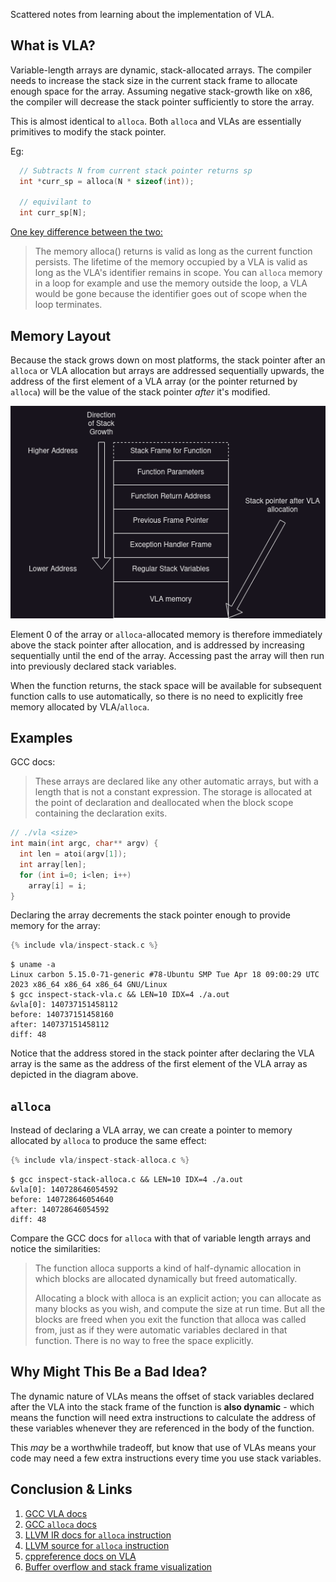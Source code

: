 <!--
layout: post
title: Understanding VLA
permalink: /vla-c
cat: cs
tags: c++
-->

Scattered notes from learning about the implementation of VLA.


## What is VLA?

Variable-length arrays are dynamic, stack-allocated arrays.
The compiler needs to increase the stack size in the current stack frame to allocate enough space for the array.
Assuming negative stack-growth like on x86, the compiler will decrease the stack pointer sufficiently to store the array.

This is almost identical to `alloca`.
Both `alloca` and VLAs are essentially primitives to modify the stack pointer.

Eg:
```c
  // Subtracts N from current stack pointer returns sp 
  int *curr_sp = alloca(N * sizeof(int));

  // equivilant to
  int curr_sp[N];
```

[One key difference between the two:](https://stackoverflow.com/questions/3488821/is-alloca-completely-replaceable)
> The memory alloca() returns is valid as long as the current function persists. The lifetime of the memory occupied by a VLA is valid as long as the VLA's identifier remains in scope. You can `alloca` memory in a loop for example and use the memory outside the loop, a VLA would be gone because the identifier goes out of scope when the loop terminates.

## Memory Layout

Because the stack grows down on most platforms, the stack pointer after an `alloca` or VLA allocation but arrays are addressed sequentially upwards, the address of the first element of a VLA array (or the pointer returned by `alloca`) will be the value of the stack pointer *after* it's modified.

<center>
  <img
    style="background-color:#240057;"
    src="/images/vla/vla-stack-pointer-viz.drawio.png"
    />
</center>

Element 0 of the array or `alloca`-allocated memory is therefore immediately above the stack pointer after allocation, and is addressed by increasing sequentially until the end of the array.
Accessing past the array will then run into previously declared stack variables.

When the function returns, the stack space will be available for subsequent function calls to use automatically, so there is no need to explicitly free memory allocated by VLA/`alloca`.

## Examples

GCC docs:
>  These arrays are declared like any other automatic arrays, but with a length that is not a constant expression. The storage is allocated at the point of declaration and deallocated when the block scope containing the declaration exits.

```c
// ./vla <size>
int main(int argc, char** argv) {
  int len = atoi(argv[1]);
  int array[len];
  for (int i=0; i<len; i++)
    array[i] = i;
}
```

Declaring the array decrements the stack pointer enough to provide memory for the array:
<!--
gcc _includes/vla/inspect-stack.c && LEN=10 IDX=4 ./a.out
-->
```c
{% include vla/inspect-stack.c %}
```
```shell
$ uname -a
Linux carbon 5.15.0-71-generic #78-Ubuntu SMP Tue Apr 18 09:00:29 UTC 2023 x86_64 x86_64 x86_64 GNU/Linux
$ gcc inspect-stack-vla.c && LEN=10 IDX=4 ./a.out
&vla[0]: 140737151458112
before: 140737151458160
after: 140737151458112
diff: 48
```

Notice that the address stored in the stack pointer after declaring the VLA array is the same as the address of the first element of the VLA array as depicted in the diagram above.

## `alloca`

Instead of declaring a VLA array, we can create a pointer to memory allocated by `alloca` to produce the same effect:
<!--
gcc _includes/vla/inspect-stack-alloca.c && LEN=10 IDX=4 ./a.out
-->
```c
{% include vla/inspect-stack-alloca.c %}
```
```shell
$ gcc inspect-stack-alloca.c && LEN=10 IDX=4 ./a.out
&vla[0]: 140728646054592
before: 140728646054640
after: 140728646054592
diff: 48
```

Compare the GCC docs for `alloca` with that of variable length arrays and notice the similarities:

> The function alloca supports a kind of half-dynamic allocation in which blocks are allocated dynamically but freed automatically.
>
> Allocating a block with alloca is an explicit action; you can allocate as many blocks as you wish, and compute the size at run time. But all the blocks are freed when you exit the function that alloca was called from, just as if they were automatic variables declared in that function. There is no way to free the space explicitly. 

## Why Might This Be a Bad Idea?

The dynamic nature of VLAs means the offset of stack variables declared after the VLA into the stack frame of the function is **also dynamic** - which means the function will need extra instructions to calculate the address of these variables whenever they are referenced in the body of the function.

This *may* be a worthwhile tradeoff, but know that use of VLAs means your code may need a few extra instructions every time you use stack variables.

<!--
## LLVM IR

Docs explanation of alloca:

> The ‘alloca’ instruction allocates memory on the stack frame of the currently executing function, to be automatically released when this function returns to its caller

< !--
clang -S -emit-llvm -o - _includes/vla/simple.c
-- >
```c
{% include vla/simple.c %}
```
```llvm
@.str = private unnamed_addr constant [4 x i8] c"LEN\00", align 1
@.str.1 = private unnamed_addr constant [4 x i8] c"IDX\00", align 1

define dso_local i32 @main(i32 noundef %0, i8** noundef %1) #0 {
  %3 = alloca i32, align 4
  %4 = alloca i32, align 4
  %5 = alloca i8**, align 8
  %6 = alloca i32, align 4
  %7 = alloca i32, align 4
  %8 = alloca i8*, align 8
  %9 = alloca i64, align 8
  store i32 0, i32* %3, align 4
  store i32 %0, i32* %4, align 4
  store i8** %1, i8*** %5, align 8
  %10 = call i8* @getenv(i8* noundef getelementptr inbounds ([4 x i8], [4 x i8]* @.str, i64 0, i64 0)) #4
  %11 = call i32 @atoi(i8* noundef %10) #5
  store i32 %11, i32* %6, align 4
  %12 = call i8* @getenv(i8* noundef getelementptr inbounds ([4 x i8], [4 x i8]* @.str.1, i64 0, i64 0)) #4
  %13 = call i32 @atoi(i8* noundef %12) #5
  store i32 %13, i32* %7, align 4
  %14 = load i32, i32* %6, align 4
  %15 = zext i32 %14 to i64

  %16 = call i8* @llvm.stacksave()

  store i8* %16, i8** %8, align 8
  %17 = alloca i32, i64 %15, align 16
        ^^^^^^^^^^ Dynamically allocate more memory on the stack by decrementing
                   the stack pointer, giving sufficient space for the array

  store i64 %15, i64* %9, align 8
  %18 = load i32, i32* %7, align 4
  %19 = sext i32 %18 to i64
  %20 = getelementptr inbounds i32, i32* %17, i64 %19
  %21 = load i32, i32* %20, align 4
  store i32 %21, i32* %3, align 4
  %22 = load i8*, i8** %8, align 8
  call void @llvm.stackrestore(i8* %22)
  %23 = load i32, i32* %3, align 4
  ret i32 %23
}
```
-->

## Conclusion & Links

1. [GCC VLA docs](https://gcc.gnu.org/onlinedocs/gcc/Variable-Length.html)
1. [GCC `alloca` docs](https://www.gnu.org/software/libc/manual/html_node/Alloca-Example.html)
1. [LLVM IR docs for `alloca` instruction](https://llvm.org/docs/LangRef.html#alloca-instruction)
1. [LLVM source for `alloca` instruction](https://llvm.org/doxygen/Instructions_8cpp_source.html)
1. [cppreference docs on VLA](https://en.cppreference.com/w/c/language/array)
1. [Buffer overflow and stack frame visualization](https://www.tenouk.com/Bufferoverflowc/Bufferoverflow2a.html)

